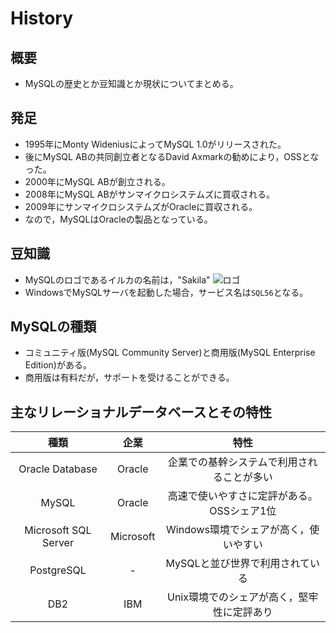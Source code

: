History
===

## 概要

- MySQLの歴史とか豆知識とか現状についてまとめる。

## 発足

- 1995年にMonty WideniusによってMySQL 1.0がリリースされた。
- 後にMySQL ABの共同創立者となるDavid Axmarkの勧めにより，OSSとなった。
- 2000年にMySQL ABが創立される。
- 2008年にMySQL ABがサンマイクロシステムズに買収される。
- 2009年にサンマイクロシステムズがOracleに買収される。
- なので，MySQLはOracleの製品となっている。

## 豆知識

- MySQLのロゴであるイルカの名前は，"Sakila"
  ![ロゴ](https://www.mysql.com/common/logos/logo-mysql-170x115.png)
- WindowsでMySQLサーバを起動した場合，サービス名は`SQL56`となる。

## MySQLの種類

- コミュニティ版(MySQL Community Server)と商用版(MySQL Enterprise Edition)がある。
- 商用版は有料だが，サポートを受けることができる。

## 主なリレーショナルデータベースとその特性

|種類                |企業     |特性                                      |
|:------------------:|:-------:|:----------------------------------------:|
|Oracle Database     |Oracle   |企業での基幹システムで利用されることが多い|
|MySQL               |Oracle   |高速で使いやすさに定評がある。OSSシェア1位|
|Microsoft SQL Server|Microsoft|Windows環境でシェアが高く，使いやすい     |
|PostgreSQL          |-        |MySQLと並び世界で利用されている           |
|DB2                 |IBM      |Unix環境でのシェアが高く，堅牢性に定評あり|
